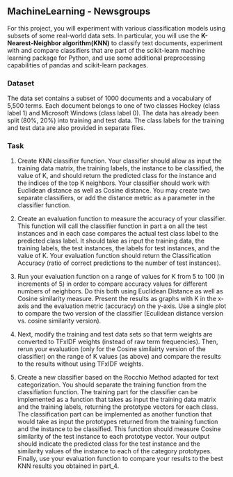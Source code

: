 ## MachineLearning - Newsgroups
For this project, you will experiment with various classification models using subsets of some real-world data sets. In particular, you will use the **K-Nearest-Neighbor algorithm(KNN)** to classify text documents, experiment with and compare classifiers that are part of the scikit-learn machine learning package for Python, and use some additional preprocessing capabilities of pandas and scikit-learn packages.

### Dataset
The data set contains a subset of 1000 documents and a vocabulary of 5,500 terms. Each document belongs to one of two classes Hockey (class label 1) and Microsoft Windows (class label 0). The data has already been split (80%, 20%) into training and test data. The class labels for the training and test data are also provided in separate files. 

### Task
1. Create KNN classifier function. Your classifier should allow as input the training data matrix, the training labels, the instance to be classified, the value of K, and should return the predicted class for the instance and the indices of the top K neighbors. Your classifier should work with Euclidean distance as well as Cosine distance. You may create two separate classifiers, or add the distance metric as a parameter in the classifier function.

2. Create an evaluation function to measure the accuracy of your classifier. This function will call the classifier function in part a on all the test instances and in each case compares the actual test class label to the predicted class label. It should take as input the training data, the training labels, the test instances, the labels for test instances, and the value of K. Your evaluation function should return the Classification Accuracy (ratio of correct predictions to the number of test instances).

3. Run your evaluation function on a range of values for K from 5 to 100 (in increments of 5) in order to compare accuracy values for different numbers of neighbors. Do this both using Euclidean Distance as well as Cosine similarity measure. Present the results as graphs with K in the x-axis and the evaluation metric (accuracy) on the y-axis. Use a single plot to compare the two version of the classifier (Eculidean distance version vs. cosine similarity version).

4. Next, modify the training and test data sets so that term weights are converted to TFxIDF weights (instead of raw term frequencies). Then, rerun your evaluation (only for the Cosine similairty version of the classifier) on the range of K values (as above) and compare the results to the results without using TFxIDF weights.

5. Create a new classifier based on the Rocchio Method adapted for text categorization. You should separate the training function from the classifiation function. The training part for the classifier can be implemented as a function that takes as input the training data matrix and the training labels, returning the prototype vectors for each class. The classification part can be implemented as another function that would take as input the prototypes returned from the training function and the instance to be classified. This function should measure Cosine similarity of the test instance to each prototype vector. Your output should indicate the predicted class for the test instance and the similarity values of the instance to each of the category prototypes. Finally, use your evaluation function to compare your results to the best KNN results you obtained in part_4. 
